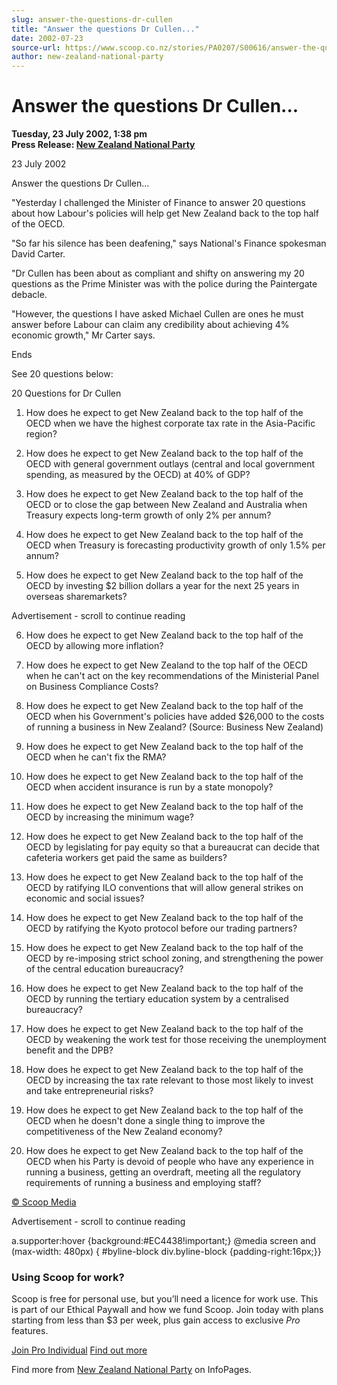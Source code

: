 ```yaml
---
slug: answer-the-questions-dr-cullen
title: "Answer the questions Dr Cullen..."
date: 2002-07-23
source-url: https://www.scoop.co.nz/stories/PA0207/S00616/answer-the-questions-dr-cullen.htm
author: new-zealand-national-party
---
```

Answer the questions Dr Cullen...
=================================

**Tuesday, 23 July 2002, 1:38 pm**  
**Press Release: [New Zealand National Party](https://info.scoop.co.nz/New_Zealand_National_Party)**

23 July 2002

Answer the questions Dr Cullen...

"Yesterday I challenged the Minister of Finance to answer 20 questions about how Labour's policies will help get New Zealand back to the top half of the OECD.

"So far his silence has been deafening," says National's Finance spokesman David Carter.

"Dr Cullen has been about as compliant and shifty on answering my 20 questions as the Prime Minister was with the police during the Paintergate debacle.

"However, the questions I have asked Michael Cullen are ones he must answer before Labour can claim any credibility about achieving 4% economic growth," Mr Carter says.

Ends

  
See 20 questions below:

20 Questions for Dr Cullen

1) How does he expect to get New Zealand back to the top half of the OECD when we have the highest corporate tax rate in the Asia-Pacific region?

2) How does he expect to get New Zealand back to the top half of the OECD with general government outlays (central and local government spending, as measured by the OECD) at 40% of GDP?

3) How does he expect to get New Zealand back to the top half of the OECD or to close the gap between New Zealand and Australia when Treasury expects long-term growth of only 2% per annum?

4) How does he expect to get New Zealand back to the top half of the OECD when Treasury is forecasting productivity growth of only 1.5% per annum?

5) How does he expect to get New Zealand back to the top half of the OECD by investing $2 billion dollars a year for the next 25 years in overseas sharemarkets?

Advertisement - scroll to continue reading





6) How does he expect to get New Zealand back to the top half of the OECD by allowing more inflation?

7) How does he expect to get New Zealand to the top half of the OECD when he can't act on the key recommendations of the Ministerial Panel on Business Compliance Costs?

8) How does he expect to get New Zealand back to the top half of the OECD when his Government's policies have added $26,000 to the costs of running a business in New Zealand? (Source: Business New Zealand)

9) How does he expect to get New Zealand back to the top half of the OECD when he can't fix the RMA?

10) How does he expect to get New Zealand back to the top half of the OECD when accident insurance is run by a state monopoly?

11) How does he expect to get New Zealand back to the top half of the OECD by increasing the minimum wage?

12) How does he expect to get New Zealand back to the top half of the OECD by legislating for pay equity so that a bureaucrat can decide that cafeteria workers get paid the same as builders?

13) How does he expect to get New Zealand back to the top half of the OECD by ratifying ILO conventions that will allow general strikes on economic and social issues?

14) How does he expect to get New Zealand back to the top half of the OECD by ratifying the Kyoto protocol before our trading partners?

15) How does he expect to get New Zealand back to the top half of the OECD by re-imposing strict school zoning, and strengthening the power of the central education bureaucracy?

16) How does he expect to get New Zealand back to the top half of the OECD by running the tertiary education system by a centralised bureaucracy?

17) How does he expect to get New Zealand back to the top half of the OECD by weakening the work test for those receiving the unemployment benefit and the DPB?

18) How does he expect to get New Zealand back to the top half of the OECD by increasing the tax rate relevant to those most likely to invest and take entrepreneurial risks?

19) How does he expect to get New Zealand back to the top half of the OECD when he doesn't done a single thing to improve the competitiveness of the New Zealand economy?

20) How does he expect to get New Zealand back to the top half of the OECD when his Party is devoid of people who have any experience in running a business, getting an overdraft, meeting all the regulatory requirements of running a business and employing staff?

  

[© Scoop Media](http://www.scoop.co.nz/about/terms.html)  

Advertisement - scroll to continue reading



a.supporter:hover {background:#EC4438!important;} @media screen and (max-width: 480px) { #byline-block div.byline-block {padding-right:16px;}}

### Using Scoop for work?

Scoop is free for personal use, but you’ll need a licence for work use. This is part of our Ethical Paywall and how we fund Scoop. Join today with plans starting from less than $3 per week, plus gain access to exclusive _Pro_ features.  
  
[Join Pro Individual](https://pro.scoop.co.nz/Individual/?from=ProIn24) [Find out more](https://pro.scoop.co.nz/using-scoop-for-work/?from=ProIn24)

Find more from [New Zealand National Party](https://info.scoop.co.nz/New_Zealand_National_Party) on InfoPages.